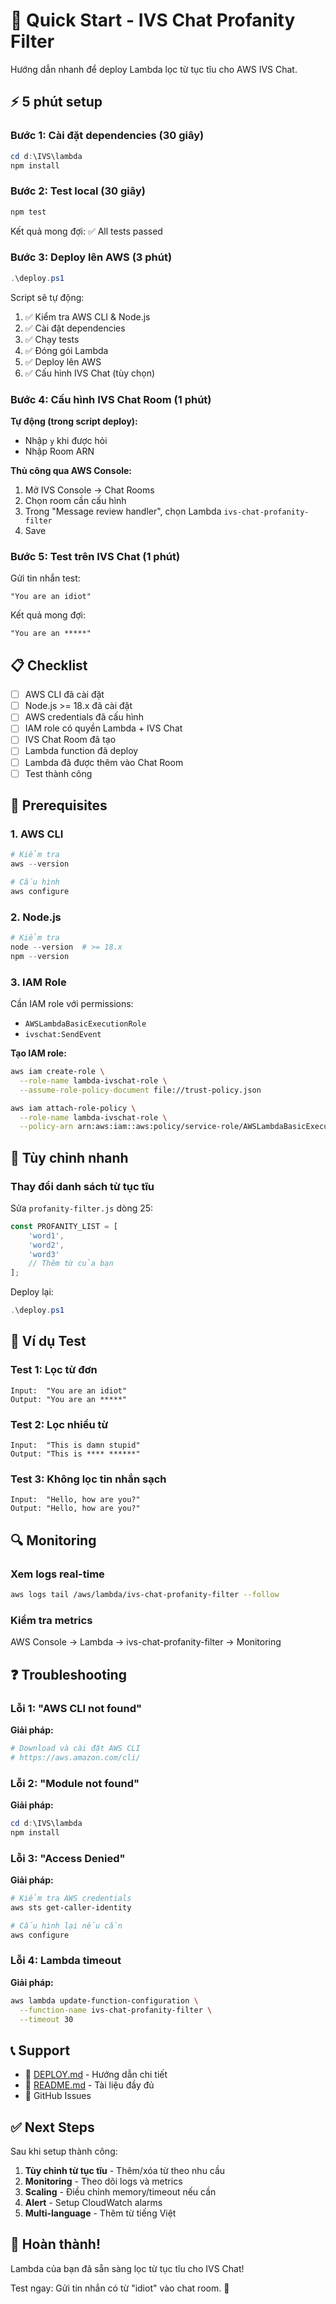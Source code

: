 # 🚀 Quick Start - IVS Chat Profanity Filter

Hướng dẫn nhanh để deploy Lambda lọc từ tục tĩu cho AWS IVS Chat.

## ⚡ 5 phút setup

### Bước 1: Cài đặt dependencies (30 giây)

```powershell
cd d:\IVS\lambda
npm install
```

### Bước 2: Test local (30 giây)

```powershell
npm test
```

Kết quả mong đợi: ✅ All tests passed

### Bước 3: Deploy lên AWS (3 phút)

```powershell
.\deploy.ps1
```

Script sẽ tự động:
1. ✅ Kiểm tra AWS CLI & Node.js
2. ✅ Cài đặt dependencies
3. ✅ Chạy tests
4. ✅ Đóng gói Lambda
5. ✅ Deploy lên AWS
6. ✅ Cấu hình IVS Chat (tùy chọn)

### Bước 4: Cấu hình IVS Chat Room (1 phút)

**Tự động (trong script deploy):**
- Nhập `y` khi được hỏi
- Nhập Room ARN

**Thủ công qua AWS Console:**
1. Mở IVS Console → Chat Rooms
2. Chọn room cần cấu hình
3. Trong "Message review handler", chọn Lambda `ivs-chat-profanity-filter`
4. Save

### Bước 5: Test trên IVS Chat (1 phút)

Gửi tin nhắn test:
```
"You are an idiot"
```

Kết quả mong đợi:
```
"You are an *****"
```

## 📋 Checklist

- [ ] AWS CLI đã cài đặt
- [ ] Node.js >= 18.x đã cài đặt
- [ ] AWS credentials đã cấu hình
- [ ] IAM role có quyền Lambda + IVS Chat
- [ ] IVS Chat Room đã tạo
- [ ] Lambda function đã deploy
- [ ] Lambda đã được thêm vào Chat Room
- [ ] Test thành công

## 🔑 Prerequisites

### 1. AWS CLI

```powershell
# Kiểm tra
aws --version

# Cấu hình
aws configure
```

### 2. Node.js

```powershell
# Kiểm tra
node --version  # >= 18.x
npm --version
```

### 3. IAM Role

Cần IAM role với permissions:
- `AWSLambdaBasicExecutionRole`
- `ivschat:SendEvent`

**Tạo IAM role:**

```bash
aws iam create-role \
  --role-name lambda-ivschat-role \
  --assume-role-policy-document file://trust-policy.json

aws iam attach-role-policy \
  --role-name lambda-ivschat-role \
  --policy-arn arn:aws:iam::aws:policy/service-role/AWSLambdaBasicExecutionRole
```

## 🎯 Tùy chỉnh nhanh

### Thay đổi danh sách từ tục tĩu

Sửa `profanity-filter.js` dòng 25:

```javascript
const PROFANITY_LIST = [
    'word1',
    'word2', 
    'word3'
    // Thêm từ của bạn
];
```

Deploy lại:
```powershell
.\deploy.ps1
```

## 🧪 Ví dụ Test

### Test 1: Lọc từ đơn
```
Input:  "You are an idiot"
Output: "You are an *****"
```

### Test 2: Lọc nhiều từ
```
Input:  "This is damn stupid"
Output: "This is **** ******"
```

### Test 3: Không lọc tin nhắn sạch
```
Input:  "Hello, how are you?"
Output: "Hello, how are you?"
```

## 🔍 Monitoring

### Xem logs real-time

```bash
aws logs tail /aws/lambda/ivs-chat-profanity-filter --follow
```

### Kiểm tra metrics

AWS Console → Lambda → ivs-chat-profanity-filter → Monitoring

## ❓ Troubleshooting

### Lỗi 1: "AWS CLI not found"

**Giải pháp:**
```powershell
# Download và cài đặt AWS CLI
# https://aws.amazon.com/cli/
```

### Lỗi 2: "Module not found"

**Giải pháp:**
```powershell
cd d:\IVS\lambda
npm install
```

### Lỗi 3: "Access Denied"

**Giải pháp:**
```powershell
# Kiểm tra AWS credentials
aws sts get-caller-identity

# Cấu hình lại nếu cần
aws configure
```

### Lỗi 4: Lambda timeout

**Giải pháp:**
```bash
aws lambda update-function-configuration \
  --function-name ivs-chat-profanity-filter \
  --timeout 30
```

## 📞 Support

- 📖 [DEPLOY.md](DEPLOY.md) - Hướng dẫn chi tiết
- 📖 [README.md](README.md) - Tài liệu đầy đủ
- 🐛 GitHub Issues

## ✅ Next Steps

Sau khi setup thành công:

1. **Tùy chỉnh từ tục tĩu** - Thêm/xóa từ theo nhu cầu
2. **Monitoring** - Theo dõi logs và metrics
3. **Scaling** - Điều chỉnh memory/timeout nếu cần
4. **Alert** - Setup CloudWatch alarms
5. **Multi-language** - Thêm từ tiếng Việt

## 🎉 Hoàn thành!

Lambda của bạn đã sẵn sàng lọc từ tục tĩu cho IVS Chat!

Test ngay: Gửi tin nhắn có từ "idiot" vào chat room. 🚀
